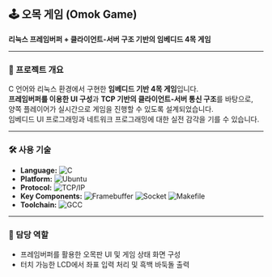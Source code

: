 ## 🕹️ 오목 게임 (Omok Game)

**리눅스 프레임버퍼 + 클라이언트-서버 구조 기반의 임베디드 4목 게임**

---

### 📌 프로젝트 개요

C 언어와 리눅스 환경에서 구현한 **임베디드 기반 4목 게임**입니다.  
**프레임버퍼를 이용한 UI 구성**과 **TCP 기반의 클라이언트-서버 통신 구조**를 바탕으로,  
양쪽 플레이어가 실시간으로 게임을 진행할 수 있도록 설계되었습니다.  
임베디드 UI 프로그래밍과 네트워크 프로그래밍에 대한 실전 감각을 기를 수 있습니다.

---

### 🛠️ 사용 기술

- **Language:** ![C](https://img.shields.io/badge/C-A8B9CC?style=flat&logo=c&logoColor=white)  
- **Platform:** ![Ubuntu](https://img.shields.io/badge/Ubuntu-E95420?style=flat&logo=ubuntu&logoColor=white)  
- **Protocol:** ![TCP/IP](https://img.shields.io/badge/Protocol-TCP/IP-green)  
- **Key Components:** ![Framebuffer](https://img.shields.io/badge/Framebuffer-Linux-informational) ![Socket](https://img.shields.io/badge/Socket-TCP/IP-blue) ![Makefile](https://img.shields.io/badge/Build-Makefile-blue)  
- **Toolchain:** ![GCC](https://img.shields.io/badge/Compiler-GCC-blue)

---

### 👤 담당 역할

- 프레임버퍼를 활용한 오목판 UI 및 게임 상태 화면 구성  
- 터치 가능한 LCD에서 좌표 입력 처리 및 흑백 바둑돌 출력
